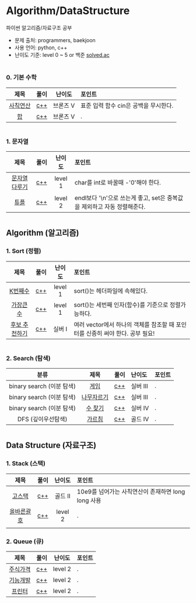 # Algorithm/DataStructure

파이썬 알고리즘/자료구조 공부

- 문제 출처: programmers, baekjoon
- 사용 언어: python, c++
- 난이도 기준: level 0 ~ 5 or 백준 [solved.ac](https://solved.ac/)

#

### 0. 기본 수학

|                       제목                        |                   풀이                   |  난이도   | 포인트                                |
| :-----------------------------------------------: | :--------------------------------------: | :-------: | :------------------------------------ |
| [사칙연산](https://www.acmicpc.net/problem/10869) |     [c++](1_기본수학/1_사칙연산.cpp)     | 브론즈 V | 표준 입력 함수 cin은 공백을 무시한다. |
|    [합](https://www.acmicpc.net/problem/8393)     | [c++](./2_sort_정렬/2_sort_가장큰수.cpp) | 브론즈 V | .                                     |

#

### 1. 문자열
|                       제목                        |                   풀이                   |  난이도   | 포인트                                |
| :-----------------------------------------------: | :--------------------------------------: | :-------: | :------------------------------------ |
| [문자열다루기](https://programmers.co.kr/learn/courses/30/lessons/12918) |     [c++](알고리즘/문자열/문자열다루기.cpp)     | level 1 | char를 int로 바꿀때 -'0'해야 한다. |
| [튜플](https://programmers.co.kr/learn/courses/30/lessons/64065#) |     [c++](알고리즘/문자열/튜플.cpp)     | level 2 | endl보다 '\n'으로 쓰는게 좋고, set은 중복값을 제외하고 자동 정렬해준다. |

#

## Algorithm (알고리즘)

### 1. Sort (정렬)

|                             제목                             |                  풀이                  | 난이도 | 포인트                                              |
| :----------------------------------------------------------: | :------------------------------------: | :----: | :-------------------------------------------------- |
| [K번째수](https://programmers.co.kr/learn/courses/30/lessons/42748?language=cpp) | [c++](2_sort_정렬/1_sort_k번째수.cpp)  |  level 1  | sort()는 <algorithm> 헤더파일에 속해있다.           |
| [가장큰수](https://programmers.co.kr/learn/courses/30/lessons/42746) | [c++](2_sort_정렬/2_sort_가장큰수.cpp) |  level 1  | sort()는 세번째 인자(함수)를 기준으로 정렬가능하다. |
| [후보 추천하기](https://www.acmicpc.net/problem/1713) | [c++](알고리즘/1_알고리즘_기초/후보추천하기.cpp) | 실버 I |여러 vector에서 하나의 객체를 참조할 때 포인터를 신중히 써야 한다. 공부 필요! |

#

### 2. Search (탐색)

|           분류            |                        제목                        |                    풀이                     | 난이도   | 포인트 |
| :-----------------------: | :------------------------------------------------: | :-----------------------------------------: | :------- | ------ |
| binary search (이분 탐색) |    [게임](https://www.acmicpc.net/problem/1072)    |    [c++](알고리즘/2_시간복잡도/게임.cpp)    | 실버 III | .      |
| binary search (이분 탐색) | [나무자르기](https://www.acmicpc.net/problem/2805) | [c++](알고리즘/2_시간복잡도/나무자르기.cpp) | 실버 III | .      |
| binary search (이분 탐색) | [수 찾기](https://www.acmicpc.net/problem/1920) | [c++](알고리즘/2_시간복잡도/수찾기.cpp) | 실버 IV | . |
| DFS (깊이우선탐색) | [가르침](https://www.acmicpc.net/problem/1062) | [c++](알고리즘/1_알고리즘_기초/가르침.cpp) | 골드 IV| . |  

#

#

## Data Structure (자료구조)

### 1. Stack (스택)

|                      제목                      |                    풀이                    | 난이도  | 포인트                                             |
| :--------------------------------------------: | :----------------------------------------: | :-----: | :------------------------------------------------- |
| [고스택](https://www.acmicpc.net/problem/3425) | [c++](알고리즘/1_알고리즘_기초/고스택.cpp) | 골드 II | 10e9를 넘어가는 사칙연산이 존재하면 long long 사용 |
| [올바른괄호](https://programmers.co.kr/learn/courses/30/lessons/12909) | [c++](자료구조/stack_스택/올바른괄호.cpp) | level 2 | . |
|  |   |   |  | 


### 2. Queue (큐)
|                      제목                      |                    풀이                    | 난이도  | 포인트                                             |
| :--------------------------------------------: | :----------------------------------------: | :-----: | :------------------------------------------------- |
| [주식가격](https://programmers.co.kr/learn/courses/30/lessons/42584) | [c++](자료구조/queue_큐/주식가격.cpp) | level 2 | . |
| [기능개발](https://programmers.co.kr/learn/courses/30/lessons/42586) | [c++](자료구조/queue_큐/기능개발.cpp) | level 2 | . |
| [프린터](https://programmers.co.kr/learn/courses/30/lessons/42587) | [c++](자료구조/queue_큐/프린터.cpp) | level 2 | . |